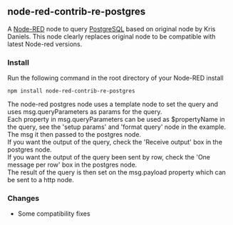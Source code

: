 ## node-red-contrib-re-postgres

A [Node-RED](http://nodered.org) node to query [PostgreSQL](http://www.postgresql.org/)  based on original node by Kris Daniels.
This node clearly replaces original node to be compatible with latest Node-red versions.

### Install

Run the following command in the root directory of your Node-RED install

    npm install node-red-contrib-re-postgres

 The node-red postgres node uses a template node to set the query and uses msg.queryParameters as params for the query.  
 Each property in msg.queryParameters can be used as $propertyName in the query, see the 'setup params' and 'format query' node in the example.  
 The msg it then passed to the postgres node.  
 If you want the output of the query, check the 'Receive output' box in the postgres node.  
 If you want the output of the query been sent by row, check the 'One message per row' box in the postgres node.  
 The result of the query is then set on the msg.payload property which can be sent to a http node.

### Changes

 - Some compatibility fixes

